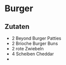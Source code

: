 # Burger

## Zutaten

- 2 Beyond Burger Patties
- 2 Brioche Burger Buns
- 2 rote Zwiebeln
- 4 Scheiben Cheddar
- 